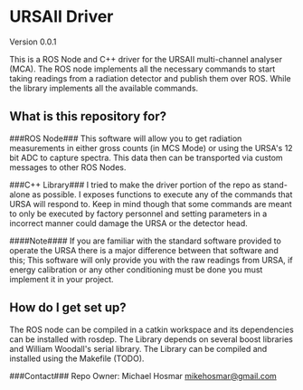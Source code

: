 # URSAII Driver #
Version 0.0.1

This is a ROS Node and C++ driver for the URSAII multi-channel analyser (MCA).  The ROS node implements all the necessary commands to start taking readings from a radiation detector and publish them over ROS.  While the library implements all the available commands.

## What is this repository for? ##
###ROS Node###
This software will allow you to get radiation measurements in either gross counts (in MCS Mode) or using the URSA's 12 bit ADC to capture spectra.  This data then can be transported via custom messages to other ROS Nodes.

###C++ Library###
I tried to make the driver portion of the repo as stand-alone as possible. I exposes functions to execute any of the commands that URSA will respond to.  Keep in mind though that some commands are meant to only be executed by factory personnel and setting parameters in a incorrect manner could damage the URSA or the detector head.
  
####Note####
If you are familiar with the standard software provided to operate the URSA there is a major difference between that software and this; This software will only provide you with the raw readings from URSA, if energy calibration or any other conditioning must be done you must implement it in your project. 



## How do I get set up? ##

The ROS node can be compiled in a catkin workspace and its dependencies can be installed with rosdep. The Library depends on several boost libraries and William Woodall's serial library.  The Library can be compiled and installed using the Makefile (TODO). 


###Contact###
Repo Owner: Michael Hosmar mikehosmar@gmail.com
